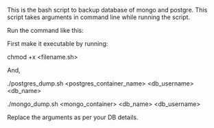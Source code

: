 This is the bash script to backup database of mongo and postgre. This script takes arguments in command line while running the script.

Run the command like this:

First make it executable by running:

chmod +x <filename.sh>

And,

./postgres_dump.sh <postgres_container_name> <host> <port> <db_username> <db_name>

./mongo_dump.sh <mongo_container> <port> <db_name> <db_username> <password> <authenticationDatabase>

Replace the arguments as per your DB details.
